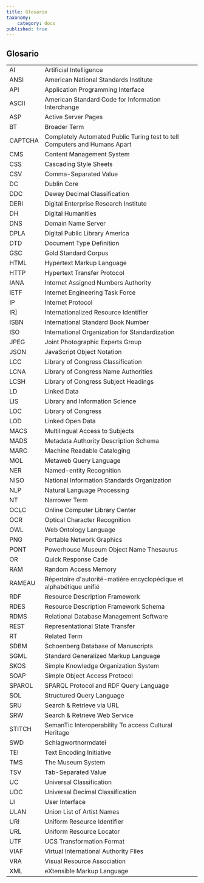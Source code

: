 ```yaml
---
title: Glosario
taxonomy:
    category: docs
published: true
---
```


## Glosario

|       |                                                                                          |
|-------|------------------------------------------------------------------------------------------|
|AI     |Artificial Intelligence                                                                   |
|ANSI   |American National Standards Institute                                                     |
|API    |Application Programming Interface                                                         |
|ASCII  |American Standard Code for Information Interchange                                        |
|ASP    |Active Server Pages                                                                       |
|BT     |Broader Term                                                                              |
|CAPTCHA|Completely Automated Public Turing test to tell Computers and Humans Apart                |
|CMS    |Content Management System                                                                 |
|CSS    |Cascading Style Sheets                                                                    |
|CSV    |Comma-Separated Value                                                                     |
|DC     |Dublin Core                                                                               |
|DDC    |Dewey Decimal Classification                                                              |
|DERI   |Digital Enterprise Research Institute                                                     |
|DH     |Digital Humanities                                                                        |
|DNS    |Domain Name Server                                                                        |
|DPLA   |Digital Public Library America                                                            |
|DTD    |Document Type Definition                                                                  |
|GSC    |Gold Standard Corpus                                                                      |
|HTML   |Hypertext Markup Language                                                                 |
|HTTP   |Hypertext Transfer Protocol                                                               |
|IANA   |Internet Assigned Numbers Authority                                                       |
|IETF   |Internet Engineering Task Force                                                           |
|IP     |Internet Protocol                                                                         |
|IR]    |Internationalized Resource Identifier                                                     |
|ISBN   |International Standard Book Number                                                        |
|ISO    |International Organization for Standardization                                            |
|JPEG   |Joint Photographic Experts Group                                                          |
|JSON   |JavaScript Object Notation                                                                |
|LCC    |Library of Congress Classification                                                        |
|LCNA   |Library of Congress Name Authorities                                                      |
|LCSH   |Library of Congress Subject Headings                                                      |
|LD     |Linked Data                                                                               |
|LIS    |Library and Information Science                                                           |
|LOC    |Library of Congress                                                                       |
|LOD    |Linked Open Data                                                                          |
|MACS   |Multilingual Access to Subjects                                                           |
|MADS   |Metadata Authority Description Schema                                                     |
|MARC   |Machine Readable Cataloging                                                               |
|MOL    |Metaweb Query Language                                                                    |
|NER    |Named-entity Recognition                                                                  |
|NISO   |National Information Standards Organization                                               |
|NLP    |Natural Language Processing                                                               |
|NT     |Narrower Term                                                                             |
|OCLC   |Online Computer Library Center                                                            |
|OCR    |Optical Character Recognition                                                             |
|OWL    |Web Ontology Language                                                                     |
|PNG    |Portable Network Graphics                                                                 |
|PONT   |Powerhouse Museum Object Name Thesaurus                                                   |
|OR     |Quick Response Cade                                                                       |
|RAM    |Random Access Memory                                                                      |
|RAMEAU |Répertoire d'autorité-matiére encyclopédique et alphabétique unifié                       |
|RDF    |Resource Description Framework                                                            |
|RDES   |Resource Description Framework Schema                                                     |
|RDMS   |Relational Database Management Software                                                   |
|REST   |Representational State Transfer                                                           |
|RT     |Related Term                                                                              |
|SDBM   |Schoenberg Database of Manuscripts                                                        |
|SGML   |Standard Generalized Markup Language                                                      |
|SKOS   |Simple Knowledge Organization System                                                      |
|SOAP   |Simple Object Access Protocol                                                             |
|SPAROL |SPARQL Protocol and RDF Query Language                                                    |
|SOL    |Structured Query Language                                                                 |
|SRU    |Search & Retrieve via URL                                                                 |
|SRW    |Search & Retrieve Web Service                                                             |
|STITCH |SemanTic Interoperability To access Cultural Heritage                                     |
|SWD    |Schlagwortnormdatei                                                                       |
|TEI    |Text Encoding Initiative                                                                  |
|TMS    |The Museum System                                                                         |
|TSV    |Tab-Separated Value                                                                       |
|UC     |Universal Classification                                                                  |
|UDC    |Universal Decimal Classification                                                          |
|Ul     |User Interface                                                                            |
|ULAN   |Union List of Artist Names                                                                |
|URI    |Uniform Resource Identifier                                                               |
|URL    |Uniform Resource Locator                                                                  |
|UTF    |UCS Transformation Format                                                                 |
|VIAF   |Virtual International Authority Files                                                     |
|VRA    |Visual Resource Association                                                               |
|XML    |eXtensible Markup Language                                                                |
